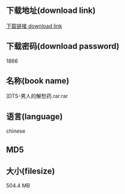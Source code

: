 ## 下载地址(download link)
[下载链接 download link](https://tutu365.netlify.app/?s=%5DDTS-%E7%94%B7%E4%BA%BA%E7%9A%84%E8%A7%A3%E6%84%81%E8%8D%AF.rar)

## 下载密码(download password)
1866

## 名称(book name)
]DTS-男人的解愁药.rar.rar

## 语言(language)
chinese

## MD5


## 大小(filesize)
504.4 MB
